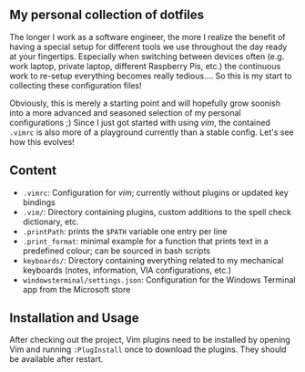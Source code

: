 ## My personal collection of dotfiles

The longer I work as a software engineer, the more I realize the benefit of having a special setup
for different tools we use throughout the day ready at your fingertips. Especially when switching
between devices often (e.g. work laptop, private laptop, different Raspberry Pis, etc.) the
continuous work to re-setup everything becomes really tedious.... So this is my start to collecting
these configuration files!

Obviously, this is merely a starting point and will hopefully grow soonish into a more advanced and
seasoned selection of my personal configurations ;) Since I just got started with using *vim*, the
contained `.vimrc` is also more of a playground currently than a stable config. Let's see how this
evolves!

## Content

- `.vimrc`: Configuration for *vim*; currently without plugins or updated key bindings
- `.vim/`: Directory containing plugins, custom additions to the spell check dictionary, etc.
- `.printPath`: prints the `$PATH` variable one entry per line
- `.print_format`: minimal example for a function that prints text in a predefined colour; can be
  sourced in bash scripts
- `keyboards/`: Directory containing everything related to my mechanical keyboards (notes,
  information, VIA configurations, etc.)
- `windowsterminal/settings.json`: Configuration for the Windows Terminal app from the Microsoft
  store

## Installation and Usage

After checking out the project, Vim plugins need to be installed by opening Vim and running
`:PlugInstall` once to download the plugins. They should be available after restart.

